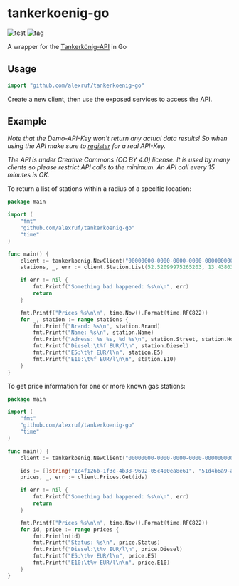 # tankerkoenig-go

![test](https://github.com/alexruf/tankerkoenig-go/workflows/test/badge.svg)
[![tag](https://img.shields.io/github/v/tag/alexruf/tankerkoenig-go?sort=semver)](https://github.com/alexruf/tankerkoenig-go/releases/latest)

A wrapper for the [Tankerkönig-API](https://creativecommons.tankerkoenig.de/) in Go

## Usage

```go
import "github.com/alexruf/tankerkoenig-go"
```
Create a new client, then use the exposed services to access the API.

## Example

_Note that the Demo-API-Key won't return any actual data results! So when using the API make sure to [register](https://creativecommons.tankerkoenig.de/#register) for a real API-Key._

_The API is under Creative Commons (CC BY 4.0) license. It is used by many clients so please restrict API calls to the minimum. An API call every 15 minutes is OK._

To return a list of stations within a radius of a specific location:

```go
package main

import (
	"fmt"
	"github.com/alexruf/tankerkoenig-go"
	"time"
)

func main() {
	client := tankerkoenig.NewClient("00000000-0000-0000-0000-000000000002", nil)
	stations, _, err := client.Station.List(52.52099975265203, 13.43803882598877, 4)

	if err != nil {
		fmt.Printf("Something bad happened: %s\n\n", err)
		return
	}

	fmt.Printf("Prices %s\n\n", time.Now().Format(time.RFC822))
	for _, station := range stations {
		fmt.Printf("Brand: %s\n", station.Brand)
		fmt.Printf("Name: %s\n", station.Name)
		fmt.Printf("Adress: %s %s, %d %s\n", station.Street, station.HouseNumber, station.PostCode, station.Place)
		fmt.Printf("Diesel:\t%f EUR/l\n", station.Diesel)
		fmt.Printf("E5:\t%f EUR/l\n", station.E5)
		fmt.Printf("E10:\t%f EUR/l\n\n", station.E10)
	}
}
```

To get price information for one or more known gas stations:

```go
package main

import (
	"fmt"
	"github.com/alexruf/tankerkoenig-go"
	"time"
)

func main() {
	client := tankerkoenig.NewClient("00000000-0000-0000-0000-000000000002", nil)

	ids := []string{"1c4f126b-1f3c-4b38-9692-05c400ea8e61", "51d4b6a9-a095-1aa0-e100-80009459e03a", "579d25fd-acb9-445a-9494-f7fe0fa7ce4a", "51d4b660-a095-1aa0-e100-80009459e03a"}
	prices, _, err := client.Prices.Get(ids)

	if err != nil {
		fmt.Printf("Something bad happened: %s\n\n", err)
		return
	}

	fmt.Printf("Prices %s\n\n", time.Now().Format(time.RFC822))
	for id, price := range prices {
		fmt.Println(id)
		fmt.Printf("Status: %s\n", price.Status)
		fmt.Printf("Diesel:\t%v EUR/l\n", price.Diesel)
		fmt.Printf("E5:\t%v EUR/l\n", price.E5)
		fmt.Printf("E10:\t%v EUR/l\n\n", price.E10)
	}
}
```
